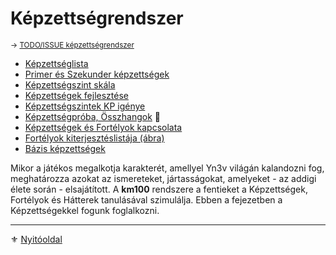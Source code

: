 # Képzettségrendszer

<sub>→ [TODO/ISSUE képzettségrendszer](https://github.com/kaktusztea/km100/wiki/TODO.ISSUE.kepzettsegek)</sub>

- [Képzettséglista](031_kepzettseglista.md)
- [Primer és Szekunder képzettségek](032_primer_szekunder_kepzettsegek.md)
- [Képzettségszint skála](033_kepzettsegszint_skala.md)
- [Képzettségek fejlesztése](034_kepzettsegek_fejlesztese.md)
- [Képzettségszintek KP igénye](035_kepzettsegszintek_kp_igenye.md)
- [Képzettségpróba, Összhangok](036_kepzettsegproba.md) 🎲
- [Képzettségek és Fortélyok kapcsolata](037_kepzettsegek_fortelyok_kapcsolata.md)
- [Fortélyok kiterjesztéslistája (ábra)](038_fortelyok_kiterjeszteslistaja.md)
- [Bázis képzettségek](039_bazis_kepzettsegek.md)

Mikor a játékos megalkotja karakterét, amellyel Yn3v világán kalandozni fog, meghatározza azokat az ismereteket, jártasságokat, amelyeket - az addigi élete során - elsajátított. A **km100** rendszere a fentieket a Képzettségek, Fortélyok és Hátterek tanulásával szimulálja. Ebben a fejezetben a Képzettségekkel fogunk foglalkozni.

---

⚜️ [Nyitóoldal](start.md)
